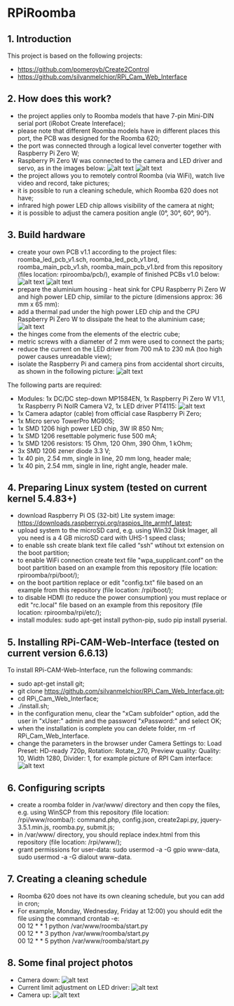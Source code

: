 # RPiRoomba

## 1. Introduction
This project is based on the following projects:
- https://github.com/pomeroyb/Create2Control
- https://github.com/silvanmelchior/RPi_Cam_Web_Interface

## 2. How does this work?
- the project applies only to Roomba models that have 7-pin Mini-DIN serial port (iRobot Create Intereface);
- please note that different Roomba models have in different places this port, the PCB was designed for the Roomba 620;
- the port was connected through a logical level converter together with Raspberry Pi Zero W;
- Raspberry Pi Zero W was connected to the camera and LED driver and servo, as in the images below:
![alt text](https://github.com/RobertWojtowicz/rpiroomba/blob/master/pic/09_roomba_pinout.png)
![alt text](https://github.com/RobertWojtowicz/rpiroomba/blob/master/pic/10_rpi_pinout.png)
- the project allows you to remotely control Roomba (via WiFi), watch live video and record, take pictures;
- it is possible to run a cleaning schedule, which Roomba 620 does not have;
- infrared high power LED chip allows visibility of the camera at night;
- it is possible to adjust the camera position angle (0°, 30°, 60°, 90°).

## 3. Build hardware
- create your own PCB v1.1 according to the project files: roomba_led_pcb_v1.sch, roomba_led_pcb_v1.brd, roomba_main_pcb_v1.sh, roomba_main_pcb_v1.brd from this repository (files location: rpiroomba/pcb/), example of finished PCBs v1.0 below:
![alt text](https://github.com/RobertWojtowicz/rpiroomba/blob/master/pic/01_main_PCB.jpg)
![alt text](https://github.com/RobertWojtowicz/rpiroomba/blob/master/pic/02_LED_PCB.jpg)
- prepare the aluminium housing - heat sink for CPU Raspberry Pi Zero W and high power LED chip, similar to the picture (dimensions approx: 36 mm x 65 mm):
- add a thermal pad under the high power LED chip and the CPU Raspberry Pi Zero W to dissipate the heat to the aluminium case;
![alt text](https://github.com/RobertWojtowicz/rpiroomba/blob/master/pic/04_wiring_RPI_CAM.jpg)
- the hinges come from the elements of the electric cube;
- metric screws with a diameter of 2 mm were used to connect the parts;
- reduce the current on the LED driver from 700 mA to 230 mA (too high power causes unreadable view);
- isolate the Raspberry Pi and camera pins from accidental short circuits, as shown in the following picture:
![alt text](https://github.com/RobertWojtowicz/rpiroomba/blob/master/pic/03_RPI_PCB_isolation.jpg)

The following parts are required:
- Modules: 1x DC/DC step-down MP1584EN, 1x Raspberry Pi Zero W V1.1, 1x Raspberry Pi NoIR Camera V2, 1x LED driver PT4115:
![alt text](http://www.dareltek.pl/pliki/P4115adj2b.jpg)
- 1x Camera adaptor (cable) from official case Raspberry Pi Zero;
- 1x Micro servo TowerPro MG90S;
- 1x SMD 1206 high power LED chip, 3W IR 850 Nm;
- 1x SMD 1206 resettable polymeric fuse 500 mA;
- 1x SMD 1206 resistors: 15 Ohm, 120 Ohm, 390 Ohm, 1 kOhm;
- 3x SMD 1206 zener diode 3.3 V;
- 1x 40 pin, 2.54 mm, single in line, 20 mm long, header male;
- 1x 40 pin, 2.54 mm, single in line, right angle, header male.

## 4. Preparing Linux system (tested on current kernel 5.4.83+)
- download Raspberry Pi OS (32-bit) Lite system image: https://downloads.raspberrypi.org/raspios_lite_armhf_latest;
- upload system to the microSD card, e.g. using Win32 Disk Imager, all you need is a 4 GB microSD card with UHS-1 speed class;
- to enable ssh create blank text file called “ssh” wtihout txt extension on the boot partition;
- to enable WiFi connection create text file "wpa_supplicant.conf" on the boot partition based on an example from this repository (file location: rpiroomba/rpi/boot/);
- on the boot partition replace or edit "config.txt" file based on an example from this repository (file location: /rpi/boot/);
- to disable HDMI (to reduce the power consumption) you must replace or edit "rc.local" file based on an example from this repository (file location: rpiroomba/rpi/etc/);
- install modules: sudo apt-get install python-pip, sudo pip install pyserial.

## 5. Installing RPi-CAM-Web-Interface (tested on current version 6.6.13)
To install RPi-CAM-Web-Interface, run the following commands:
- sudo apt-get install git;
- git clone https://github.com/silvanmelchior/RPi_Cam_Web_Interface.git;
- cd RPi_Cam_Web_Interface;
- ./install.sh;
- in the configuration menu, clear the "xCam subfolder" option, add the user in "xUser:" admin and the password "xPassword:" and select OK;
- when the installation is complete you can delete folder, rm -rf RPi_Cam_Web_Interface.
- change the parameters in the browser under Camera Settings to: Load Preset: HD-ready 720p, Rotation: Rotate_270, Preview quality: Quality: 10, Width 1280, Divider: 1, for example picture of RPI Cam interface:
![alt text](https://github.com/RobertWojtowicz/rpiroomba/blob/master/pic/08_roomba_RPI_Cam.png)

## 6. Configuring scripts
- create a roomba folder in /var/www/ directory and then copy the files, e.g. using WinSCP from this repository (file location: /rpi/www/roomba/): command.php, config.json, create2api.py, jquery-3.5.1.min.js, roomba.py, submit.js;
- in /var/www/ directory, you should replace index.html from this repository (file location: /rpi/www/);
- grant permissions for user-data: sudo usermod -a -G gpio www-data, sudo usermod -a -G dialout www-data.

## 7. Creating a cleaning schedule
- Roomba 620 does not have its own cleaning schedule, but you can add in cron;
- For example, Monday, Wednesday, Friday at 12:00) you should edit the file using the command crontab -e:<br/> 
00 12 * * 1 python /var/www/roomba/start.py<br/>
00 12 * * 3 python /var/www/roomba/start.py<br/>
00 12 * * 5 python /var/www/roomba/start.py

## 8. Some final project photos
- Camera down:
![alt text](https://github.com/RobertWojtowicz/rpiroomba/blob/master/pic/05_Finished_Roomba.jpg)
- Current limit adjustment on LED driver:
![alt text](https://github.com/RobertWojtowicz/rpiroomba/blob/master/pic/06_Finished_Roomba.jpg)
- Camera up:
![alt text](https://github.com/RobertWojtowicz/rpiroomba/blob/master/pic/07_Finished_Roomba.jpg)
